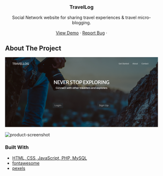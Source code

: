 <!-- PROJECT LOGO -->
<br />
<p align="center">

  <h3 align="center">TravelLog</h3>

  <p align="center">
    Social Network website for sharing travel experiences & travel micro-blogging.
    <br />
    <!-- <a href="https://github.com/sn2606/TravelLog"><strong>Explore the docs »</strong></a> -->
    <br />
    <!-- <br /> -->
    <a href="https://github.com/sn2606/TravelLog">View Demo</a>
    ·
    <a href="https://github.com/sn2606/TravelLog/issues">Report Bug</a>
    ·
    <!-- <a href="https://github.com/sn2606/TravelLog/issues">Request Feature</a> -->
  </p>
</p>



<!-- ABOUT THE PROJECT -->
## About The Project

[![Product Name Screen Shot]](https://example.com)


![product-screenshot]


### Built With

* [HTML, CSS, JavaScript, PHP, MySQL]()
* [fontawesome](https://fontawesome.com/)
* [pexels](https://www.pexels.com/)


<!-- MARKDOWN LINKS & IMAGES -->
<!-- https://www.markdownguide.org/basic-syntax/#reference-style-links -->
[contributors-shield]: https://img.shields.io/github/contributors/sn2606/TravelLog.svg?style=for-the-badge
[contributors-url]: https://github.com/sn2606/TravelLog/graphs/contributors
[forks-shield]: https://img.shields.io/github/forks/sn2606/TravelLog.svg?style=for-the-badge
[forks-url]: https://github.com/sn2606/TravelLog/network/members
[stars-shield]: https://img.shields.io/github/stars/sn2606/TravelLog.svg?style=for-the-badge
[stars-url]: https://github.com/sn2606/TravelLog/stargazers
[issues-shield]: https://img.shields.io/github/issues/sn2606/TravelLog.svg?style=for-the-badge
[issues-url]: https://github.com/sn2606/TravelLog/issues
[license-shield]: https://img.shields.io/github/license/sn2606/TravelLog.svg?style=for-the-badge
[license-url]: https://github.com/sn2606/TravelLog/blob/master/LICENSE.txt
[linkedin-shield]: https://img.shields.io/badge/-LinkedIn-black.svg?style=for-the-badge&logo=linkedin&colorB=555
[linkedin-url]: https://www.linkedin.com/in/swaranjana-nayak/
[Product Name Screen Shot]: Images/Landing-Page-SS.png
[product-screenshot]: Images/about-us-rec.gif
